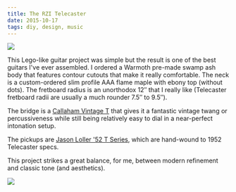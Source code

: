 ```yaml
---
title: The RZI Telecaster
date: 2015-10-17
tags: diy, design, music
---
```


![][1]

This Lego-like guitar project was simple but the result is one of the best guitars I've ever assembled. I ordered a Warmoth pre-made swamp ash body that features contour cutouts that make it really comfortable. The neck is a custom-ordered slim profile AAA flame maple with ebony top (without dots). The fretboard radius is an unorthodox 12″ that I really like (Telecaster fretboard radii are usually a much rounder 7.5″ to 9.5″).

The bridge is a [Callaham Vintage T][3] that gives it a fantastic vintage twang or percussiveness while still being relatively easy to dial in a near-perfect intonation setup.

The pickups are [Jason Loller '52 T Series][4], which are hand-wound to 1952 Telecaster specs.

This project strikes a great balance, for me, between modern refinement and classic tone (and aesthetics).

![][2]

[1]: https://rhizome.s3.amazonaws.com/images/diy/tele.jpg
[2]: https://rhizome.s3.amazonaws.com/images/diy/tele_closeup.jpg
[3]: http://www.callahamguitars.com/partstel.htm
[4]: http://www.lollarguitars.com/mm5/merchant.mvc?Screen=telecaster-pickups
